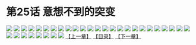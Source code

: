 # 第25话 意想不到的突变
![](https://s1.baozimh.com/scomic/sanyanxiaotianlu-samanhua/0/24-pvao/1.jpg)
![](https://s1.baozimh.com/scomic/sanyanxiaotianlu-samanhua/0/24-pvao/2.jpg)
![](https://s1.baozimh.com/scomic/sanyanxiaotianlu-samanhua/0/24-pvao/3.jpg)
![](https://s1.baozimh.com/scomic/sanyanxiaotianlu-samanhua/0/24-pvao/4.jpg)
![](https://s1.baozimh.com/scomic/sanyanxiaotianlu-samanhua/0/24-pvao/5.jpg)
![](https://s1.baozimh.com/scomic/sanyanxiaotianlu-samanhua/0/24-pvao/6.jpg)
![](https://s1.baozimh.com/scomic/sanyanxiaotianlu-samanhua/0/24-pvao/7.jpg)
![](https://s1.baozimh.com/scomic/sanyanxiaotianlu-samanhua/0/24-pvao/8.jpg)
![](https://s1.baozimh.com/scomic/sanyanxiaotianlu-samanhua/0/24-pvao/9.jpg)
![](https://s1.baozimh.com/scomic/sanyanxiaotianlu-samanhua/0/24-pvao/10.jpg)
![](https://s1.baozimh.com/scomic/sanyanxiaotianlu-samanhua/0/24-pvao/11.jpg)
![](https://s1.baozimh.com/scomic/sanyanxiaotianlu-samanhua/0/24-pvao/12.jpg)
![](https://s1.baozimh.com/scomic/sanyanxiaotianlu-samanhua/0/24-pvao/13.jpg)
![](https://s1.baozimh.com/scomic/sanyanxiaotianlu-samanhua/0/24-pvao/14.jpg)
![](https://s1.baozimh.com/scomic/sanyanxiaotianlu-samanhua/0/24-pvao/15.jpg)
![](https://s1.baozimh.com/scomic/sanyanxiaotianlu-samanhua/0/24-pvao/16.jpg)
![](https://s1.baozimh.com/scomic/sanyanxiaotianlu-samanhua/0/24-pvao/17.jpg)
![](https://s1.baozimh.com/scomic/sanyanxiaotianlu-samanhua/0/24-pvao/18.jpg)
![](https://s1.baozimh.com/scomic/sanyanxiaotianlu-samanhua/0/24-pvao/19.jpg)
![](https://s1.baozimh.com/scomic/sanyanxiaotianlu-samanhua/0/24-pvao/20.jpg)
![](https://s1.baozimh.com/scomic/sanyanxiaotianlu-samanhua/0/24-pvao/21.jpg)
![](https://s1.baozimh.com/scomic/sanyanxiaotianlu-samanhua/0/24-pvao/22.jpg)
![](https://s1.baozimh.com/scomic/sanyanxiaotianlu-samanhua/0/24-pvao/23.jpg)
![](https://s1.baozimh.com/scomic/sanyanxiaotianlu-samanhua/0/24-pvao/24.jpg)
![](https://s1.baozimh.com/scomic/sanyanxiaotianlu-samanhua/0/24-pvao/25.jpg)
![](https://s1.baozimh.com/scomic/sanyanxiaotianlu-samanhua/0/24-pvao/26.jpg)
![](https://s1.baozimh.com/scomic/sanyanxiaotianlu-samanhua/0/24-pvao/27.jpg)
![](https://s1.baozimh.com/scomic/sanyanxiaotianlu-samanhua/0/24-pvao/28.jpg)
![](https://s1.baozimh.com/scomic/sanyanxiaotianlu-samanhua/0/24-pvao/29.jpg)
![](https://s1.baozimh.com/scomic/sanyanxiaotianlu-samanhua/0/24-pvao/30.jpg)
![](https://s1.baozimh.com/scomic/sanyanxiaotianlu-samanhua/0/24-pvao/31.jpg)
![](https://s1.baozimh.com/scomic/sanyanxiaotianlu-samanhua/0/24-pvao/32.jpg)
![](https://s1.baozimh.com/scomic/sanyanxiaotianlu-samanhua/0/24-pvao/33.jpg)
[【上一章】](./24.md)
[【目录】](./README.md)
[【下一章】](./26.md)
